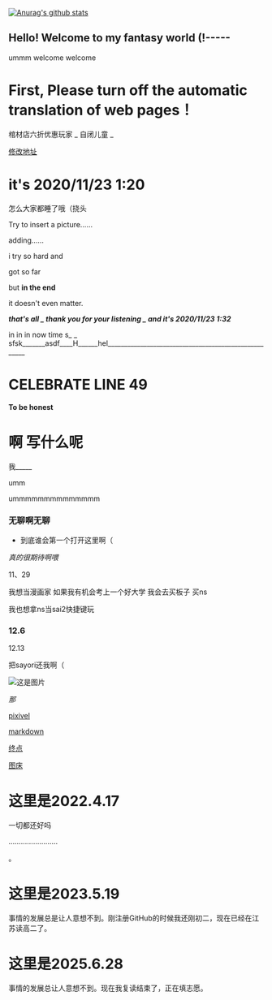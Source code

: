 [![Anurag's github stats](https://github-readme-stats.vercel.app/api?username=ywy-aNKh)](https://github.com/anuraghazra/github-readme-stats)

## Hello! Welcome to my fantasy world (!----- ##

ummm welcome welcome

# First, Please turn off the automatic translation of web pages！

棺材店六折优惠玩家 _ 自闭儿童 _

[修改地址](https://github.com/ywy-aNKh/ywy-aNKh.github.io/edit/main/index.md)

# it's 2020/11/23 1:20

怎么大家都睡了哦（挠头

Try to insert a picture……

adding……

i try so hard and 

got so far

but **in the end**

it doesn't even matter.

***that's all _ thank you for your listening _ and it's 2020/11/23 1:32***

in in in now time s_  _ sfsk_______asdf____H______hel_____________________________________________________

# CELEBRATE LINE 49 

**To be honest**

# 啊 写什么呢

我_____

umm

ummmmmmmmmmmmmm 

### 无聊啊无聊
- 到底谁会第一个打开这里啊（

*真的很期待啊喂*

11、29

我想当漫画家 如果我有机会考上一个好大学 我会去买板子 买ns

我也想拿ns当sai2快捷键玩

### 12.6

12.13 

把sayori还我啊（

![这是图片](https://vkceyugu.cdn.bspapp.com/VKCEYUGU-imgbed/e4f27ba4-422f-43ae-a7a8-9fbb21ce14f3.jpg)

*那*

[pixivel](https://pixivel.moe/ "我永远爱ddlc")

[markdown](https://markdown.com.cn/basic-syntax "别再忘了了（头疼")

[终点](https://bbs.zdfx.net/forum.php?mobile=no "能上吗……？")

[图床](https://imgbed.cn/?f=zhihu_286404834 "虽然还不会放图就是了")

# 这里是2022.4.17

一切都还好吗

……………………

。

# 这里是2023.5.19

事情的发展总是让人意想不到。刚注册GitHub的时候我还刚初二，现在已经在江苏读高二了。

# 这里是2025.6.28

事情的发展总让人意想不到。现在我复读结束了，正在填志愿。
